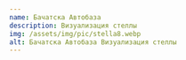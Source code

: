 ```yaml
---
name: Бачатска Автобаза
description: Визуализация стеллы
img: /assets/img/pic/stella8.webp
alt: Бачатска Автобаза Визуализация стеллы
---
```

